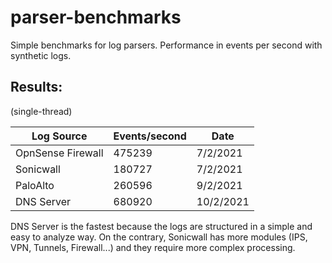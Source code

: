 # parser-benchmarks
Simple benchmarks for log parsers. Performance in events per second with synthetic logs. 

## Results:
(single-thread)

| Log Source        | Events/second     | Date       |
|-------------------|-------------------|------------|
| OpnSense Firewall | 475239            | 7/2/2021   |
| Sonicwall         | 180727            | 7/2/2021   |
| PaloAlto          | 260596            | 9/2/2021   |
| DNS Server        | 680920            | 10/2/2021  |

DNS Server is the fastest because the logs are structured in a simple and easy to analyze way. On the contrary, Sonicwall has more modules (IPS, VPN, Tunnels, Firewall...) and they require more complex processing. 